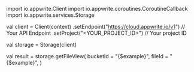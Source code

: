 import io.appwrite.Client
import io.appwrite.coroutines.CoroutineCallback
import io.appwrite.services.Storage

val client = Client(context)
    .setEndpoint("https://cloud.appwrite.io/v1") // Your API Endpoint
    .setProject("<YOUR_PROJECT_ID>") // Your project ID

val storage = Storage(client)

val result = storage.getFileView(
    bucketId = "{$example}", 
    fileId = "{$example}", 
)